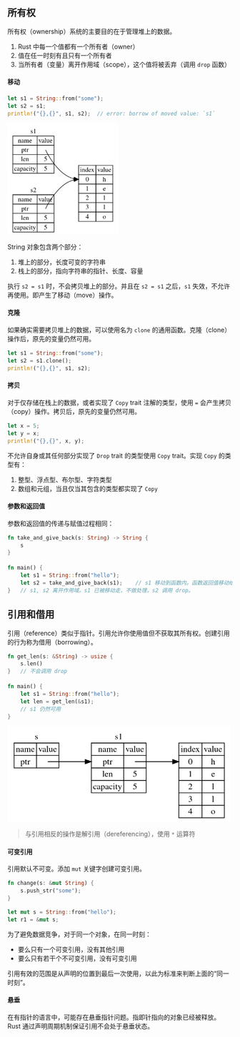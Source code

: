 ## 所有权

所有权（ownership）系统的主要目的在于管理堆上的数据。

1. Rust 中每一个值都有一个所有者（owner）
2. 值在任一时刻有且只有一个所有者
3. 当所有者（变量）离开作用域（scope），这个值将被丢弃（调用 `drop` 函数）

#### 移动

```rust
let s1 = String::from("some");
let s2 = s1;
println!("{},{}", s1, s2);	// error: borrow of moved value: `s1`
```

<img src=".assets/image-20221212180840596.png" alt="image-20221212180840596" style="zoom:67%;" />

String 对象包含两个部分：

1. 堆上的部分，长度可变的字符串
2. 栈上的部分，指向字符串的指针、长度、容量

执行 `s2 = s1` 时，不会拷贝堆上的部分。并且在 `s2 = s1` 之后，`s1` 失效，不允许再使用。即产生了移动（move）操作。

#### 克隆

如果确实需要拷贝堆上的数据，可以使用名为 `clone` 的通用函数。克隆（clone）操作后，原先的变量仍然可用。

```rust
let s1 = String::from("some");
let s2 = s1.clone();
println!("{},{}", s1, s2);
```

#### 拷贝

对于仅存储在栈上的数据，或者实现了 `Copy` trait 注解的类型，使用 `=` 会产生拷贝（copy）操作。拷贝后，原先的变量仍然可用。

```rust
let x = 5;
let y = x;
println!("{},{}", x, y);
```

不允许自身或其任何部分实现了 `Drop` trait 的类型使用 `Copy` trait。实现 `Copy` 的类型有：

1. 整型、浮点型、布尔型、字符类型
1. 数组和元组，当且仅当其包含的类型都实现了 `Copy`

#### 参数和返回值

参数和返回值的传递与赋值过程相同：

```rust
fn take_and_give_back(s: String) -> String {
    s
}

fn main() {
    let s1 = String::from("hello");
    let s2 = take_and_give_back(s1);	// s1 移动到函数内。函数返回值移动给 s2
}	// s1, s2 离开作用域。s1 已被移动走，不做处理。s2 调用 drop。
```

## 引用和借用

引用（reference）类似于指针。引用允许你使用值但不获取其所有权。创建引用的行为称为借用（borrowing）。

```rust
fn get_len(s: &String) -> usize {
    s.len()
}	// 不会调用 drop

fn main() {
    let s1 = String::from("hello");
    let len = get_len(&s1);
    // s1 仍然可用
}
```

<img src=".assets/image-20221212201108583.png" alt="image-20221212201108583" style="zoom: 67%;" />

> 与引用相反的操作是解引用（dereferencing），使用 `*` 运算符

#### 可变引用

引用默认不可变。添加 `mut` 关键字创建可变引用。

```rust
fn change(s: &mut String) {
    s.push_str("some");
}
```

```rust
let mut s = String::from("hello");
let r1 = &mut s;
```

为了避免数据竞争，对于同一个对象，在同一时刻：

- 要么只有一个可变引用，没有其他引用
- 要么只有若干个不可变引用，没有可变引用

引用有效的范围是从声明的位置到最后一次使用，以此为标准来判断上面的“同一时刻”。

#### 悬垂

在有指针的语言中，可能存在悬垂指针问题。指即针指向的对象已经被释放。Rust 通过声明周期机制保证引用不会处于悬垂状态。
